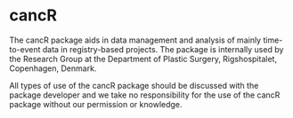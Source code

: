 
<!-- README.md is generated from README.Rmd. Please edit that file -->

# cancR

<!-- badges: start -->

<!-- badges: end -->

The cancR package aids in data management and analysis of mainly
time-to-event data in registry-based projects. The package is internally
used by the Research Group at the Department of Plastic Surgery,
Rigshospitalet, Copenhagen, Denmark.

All types of use of the cancR package should be discussed with the
package developer and we take no responsibility for the use of the cancR
package without our permission or knowledge.

